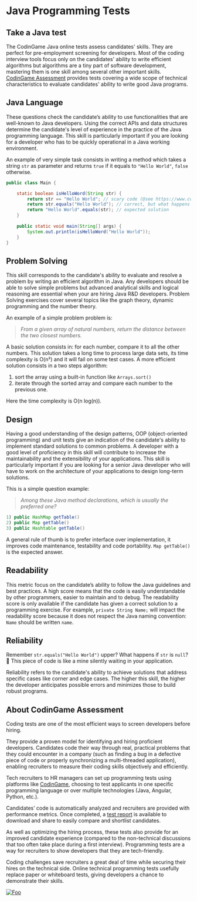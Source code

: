 # Java Programming Tests

## Take a Java test
The CodinGame Java online tests assess candidates' skills. They are perfect for pre-employment screening for developers. Most of the coding interview tools focus only on the candidates' ability to write efficient algorithms but algorithms are a tiny part of software development, mastering them is one skill among several other important skills. [CodinGame Assessment](https://www.codingame.com/work/solutions/coding-skill-assessment/) provides tests covering a wide scope of technical characteristics to evaluate candidates' ability to write good Java programs.

## Java Language
These questions check the candidate’s ability to use functionalities that are well-known to Java developers. Using the correct APIs and data structures determine the candidate's level of experience in the practice of the Java programming language. This skill is particularly important if you are looking for a developer who has to be quickly operational in a Java working environment.

An example of very simple task consists in writing a method which takes a string `str` as parameter and returns `true` if it equals to `"Hello World"`, `false` otherwise.

```java runnable
public class Main {

    static boolean isHelloWord(String str) { 
        return str == "Hello World"; // scary code (@see https://www.codingame.com/playgrounds/1097/the-most-common-java-pitfalls)
        return str.equals("Hello World"); // correct, but what happens if str is null?
        return "Hello World".equals(str); // expected solution
    }
    
    public static void main(String[] args) {
        System.out.println(isHelloWord("Hello World"));
    }
}
```

## Problem Solving
This skill corresponds to the candidate's ability to evaluate and resolve a problem by writing an efficient algorithm in Java. Any developers should be able to solve simple problems but advanced analytical skills and logical reasoning are essential when your are hiring Java R&D developers. Problem Solving exercises cover several topics like the graph theory, dynamic programming and the number theory.

An example of a simple problem problem is: 
> *From a given array of natural numbers, return the distance between the two closest numbers.*

A basic solution consists in: for each number, compare it to all the other numbers. This solution takes a long time to process large data sets, its time complexity is O(n²) and it will fail on some test cases. A more efficient solution consists in a two steps algorithm: 

 1. sort the array using a built-in function like `Arrays.sort()`
 2. iterate through the sorted array and compare each number to the previous one.

Here the time complexity is O(n log(n)).

## Design
Having a good understanding of the design patterns, OOP (object-oriented programming) and unit tests give an indication of the candidate's ability to implement standard solutions to common problems. A developer with a good level of proficiency in this skill will contribute to increase the maintainability and the extensibility of your applications. This skill is particularly important if you are looking for a senior Java developer who will have to work on the architecture of your applications to design long-term solutions.

This is a simple question example:
> *Among these Java method declarations, which is usually the preferred one?*
```java
1) public HashMap getTable()
2) public Map getTable()
3) public Hashtable getTable()
```
A general rule of thumb is to prefer interface over implementation, it improves code maintenance, testability and code portability. `Map getTable()` is the expected answer.

## Readability
This metric focus on the candidate’s ability to follow the Java guidelines and best practices. A high score means that the code is easily understandable by other programmers, easier to maintain and to debug. The readability score is only available if the candidate has given a correct solution to a programming exercise. For example, `private String Name;` will impact the readability score because it does not respect the Java naming convention: `Name` should be written `name`.

## Reliability
Remember `str.equals("Hello World")` upper? What happens if `str` is `null`? 🧐 This piece of code is like a mine silently waiting in your application.

Reliability refers to the candidate's ability to achieve solutions that address specific cases like corner and edge cases. The higher this skill, the higher the developer anticipates possible errors and minimizes those to build robust programs.

## About CodinGame Assessment

Coding tests are one of the most efficient ways to screen developers before hiring.

They provide a proven model for identifying and hiring proficient developers. Candidates code their way through real, practical problems that they could encounter in a company (such as finding a bug in a defective piece of code or properly synchronizing a multi-threaded application), enabling recruiters to measure their coding skills objectively and efficiently.

Tech recruiters to HR managers can set up programming tests using platforms like [CodinGame](https://www.codingame.com/work/solutions/coding-skill-assessment/), choosing to test applicants in one specific programming language or over multiple technologies (Java, Angular, Python, etc.).

Candidates’ code is automatically analyzed and recruiters are provided with performance metrics. Once completed, a [test report](https://www.codingame.com/work/candidates-demo/74) is available to download and share to easily compare and shortlist candidates.

As well as optimizing the hiring process, these tests also provide for an improved candidate experience (compared to the non-technical discussions that too often take place during a first interview). Programming tests are a way for recruiters to show developers that they are tech-friendly.

Coding challenges save recruiters a great deal of time while securing their hires on the technical side. Online technical programming tests usefully replace paper or whiteboard tests, giving developers a chance to demonstrate their skills.


[![Foo](https://iili.io/HT9Wv.png)](https://www.codingame.com/work/solutions/coding-skill-assessment/)
